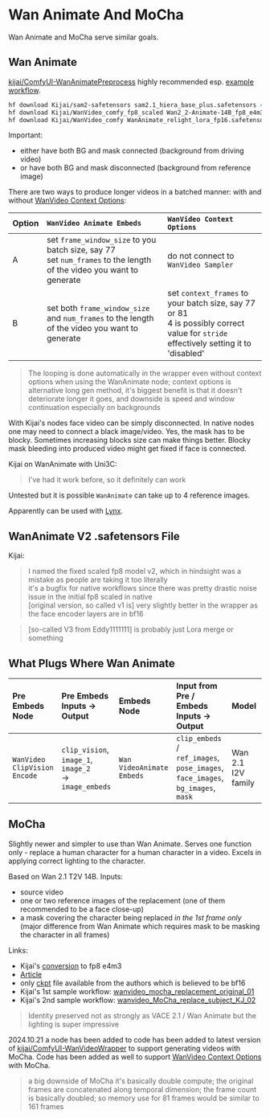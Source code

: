 # Wan Animate And MoCha

Wan Animate and MoCha serve similar goals.

## Wan Animate

[kijai/ComfyUI-WanAnimatePreprocess](https://github.com/kijai/ComfyUI-WanAnimatePreprocess) highly recommended esp. [example workflow](https://github.com/kijai/ComfyUI-WanAnimatePreprocess/tree/main/example_workflows).

```bash
hf download Kijai/sam2-safetensors sam2.1_hiera_base_plus.safetensors # models/sam2
hf download Kijai/WanVideo_comfy_fp8_scaled Wan2_2-Animate-14B_fp8_e4m3fn_scaled_KJ.safetensors # models/diffusion_models
hf download Kijai/WanVideo_comfy WanAnimate_relight_lora_fp16.safetensors # models/diffusion_models
```

Important:

* either have both BG and mask connected (background from driving video)
* or have both BG and mask disconnected (background from reference image)

There are two ways to produce longer videos in a batched manner: with and without [WanVideo Context Options](what-plugs-where/context-options.md):

|Option|`WanVideo Animate Embeds`|`WanVideo Context Options`|
|:---|:---|:---|
|A|set `frame_window_size` to you batch size, say 77<br>set `num_frames` to the length of the video you want to generate|do not connect to `WanVideo Sampler`|
|B|set both `frame_window_size` and `num_frames` to the length of the video you want to generate|set `context_frames` to your batch size, say 77 or 81<br>4 is possibly correct value for `stride` effectively setting it to 'disabled'|

> The looping is done automatically in the wrapper even without context options when using the WanAnimate node;
> context options is alternative long gen method, it's biggest benefit is that it doesn't deteriorate longer it goes,
> and downside is speed and window continuation especially on backgrounds

With Kijai's nodes face video can be simply disconnected. In native nodes one may need to connect a black image/video.
Yes, the mask has to be blocky. Sometimes increasing blocks size can make things better.
Blocky mask bleeding into produced video might get fixed if face is connected.

Kijai on WanAnimate with Uni3C:
> I've had it work before, so it definitely can work

Untested but it is possible `WanAnimate` can take up to 4 reference images.

Apparently can be used with [Lynx](lynx.md).

## WanAnimate V2 .safetensors File

Kijai:

> I named the fixed scaled fp8 model v2, which in hindsight was a mistake as people are taking it too literally  
> it's a bugfix for native workflows since there was pretty drastic noise issue in the initial fp8 scaled in native  
> [original version, so called v1 is] very slightly better in the wrapper as the face encoder layers are in bf16  

> [so-called V3 from Eddy1111111] is probably just Lora merge or something

## What Plugs Where Wan Animate

| Pre Embeds Node| Pre Embeds Inputs -> Output | Embeds Node | Input from Pre / Embeds Inputs -> Output | Model | WanVideo Sampler Input |
| :-- | :-- | :-- | :-- | :-- | :-- |
| `WanVideo ClipVision Encode` | `clip_vision`, `image_1`, `image_2`<br>-> `image_embeds`  | `Wan VideoAnimate Embeds` | `clip_embeds` / `ref_images`, `pose_images`, `face_images`, `bg_images`, `mask` | Wan 2.1 I2V family | `image_embeds` |


## MoCha

Slightly newer and simpler to use than Wan Animate. Serves one function only - replace a human character for a human character in a video. Excels in applying correct lighting to the character.

Based on Wan 2.1 T2V 14B. Inputs:

* source video
* one or two reference images of the replacement (one of them recommended to be a face close-up)
* a mask covering the character being replaced *in the 1st frame only* (major difference from Wan Animate which requires mask to be masking the character in all frames)

Links:

* Kijai's [conversion](https://huggingface.co/Kijai/WanVideo_comfy_fp8_scaled/tree/main/MoCha) to fp8 e4m3
* [Article](https://orange-3dv-team.github.io/MoCha/)
* only [ckpt](https://huggingface.co/Orange-3DV-Team/MoCha/tree/main/preview) file available from the authors which is believed to be bf16
* Kijai's 1st sample workflow: [wanvideo_mocha_replacement_original_01](https://github.com/kijai/ComfyUI-WanVideoWrapper/blob/main/example_workflows/wanvideo_mocha_replacement_original_01.json)
* Kijai's 2nd sample workflow: [wanvideo_MoCha_replace_subject_KJ_02](https://github.com/kijai/ComfyUI-WanVideoWrapper/blob/main/example_workflows/wanvideo_MoCha_replace_subject_KJ_02.json)

> Identity preserved not as strongly as VACE 2.1 / Wan Animate but the lighting is super impressive

2024.10.21 a node has been added to code has been added to latest version of [kijai/ComfyUI-WanVideoWrapper](https://github.com/kijai/ComfyUI-WanVideoWrapper)
to support generating videos with MoCha. Code has been added as well to support [WanVideo Context Options](what-plugs-where/context-options.md) with MoCha.

> a big downside of MoCha it's basically double compute; the original frames are concatenated along temporal dimension;
> the frame count is basically doubled; so memory use for 81 frames would be similar to 161 frames